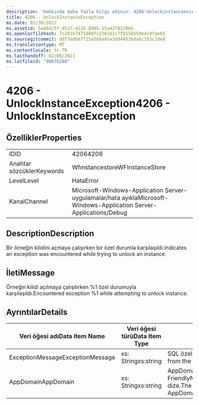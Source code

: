 ```yaml
---
description: 'Hakkında daha fazla bilgi edinin: 4206-Unlockınstanceexception'
title: 4206 - UnlockInstanceException
ms.date: 03/30/2017
ms.assetid: 5a46dc5f-d517-4135-8905-25a42f01206b
ms.openlocfilehash: 7c281b7471869fc2361b1c7fb158559e4c9fae65
ms.sourcegitcommit: ddf7edb67715a5b9a45e3dd44536dabc153c1de0
ms.translationtype: MT
ms.contentlocale: tr-TR
ms.lasthandoff: 02/06/2021
ms.locfileid: "99676280"
---
```

# <a name="4206---unlockinstanceexception"></a><span data-ttu-id="9352b-103">4206 - UnlockInstanceException</span><span class="sxs-lookup"><span data-stu-id="9352b-103">4206 - UnlockInstanceException</span></span>

## <a name="properties"></a><span data-ttu-id="9352b-104">Özellikler</span><span class="sxs-lookup"><span data-stu-id="9352b-104">Properties</span></span>  
  
|||  
|-|-|  
|<span data-ttu-id="9352b-105">ID</span><span class="sxs-lookup"><span data-stu-id="9352b-105">ID</span></span>|<span data-ttu-id="9352b-106">4206</span><span class="sxs-lookup"><span data-stu-id="9352b-106">4206</span></span>|  
|<span data-ttu-id="9352b-107">Anahtar sözcükler</span><span class="sxs-lookup"><span data-stu-id="9352b-107">Keywords</span></span>|<span data-ttu-id="9352b-108">Wfınstancestore</span><span class="sxs-lookup"><span data-stu-id="9352b-108">WFInstanceStore</span></span>|  
|<span data-ttu-id="9352b-109">Level</span><span class="sxs-lookup"><span data-stu-id="9352b-109">Level</span></span>|<span data-ttu-id="9352b-110">Hata</span><span class="sxs-lookup"><span data-stu-id="9352b-110">Error</span></span>|  
|<span data-ttu-id="9352b-111">Kanal</span><span class="sxs-lookup"><span data-stu-id="9352b-111">Channel</span></span>|<span data-ttu-id="9352b-112">Microsoft-Windows-Application Server-uygulamalar/hata ayıkla</span><span class="sxs-lookup"><span data-stu-id="9352b-112">Microsoft-Windows-Application Server-Applications/Debug</span></span>|  
  
## <a name="description"></a><span data-ttu-id="9352b-113">Description</span><span class="sxs-lookup"><span data-stu-id="9352b-113">Description</span></span>  

 <span data-ttu-id="9352b-114">Bir örneğin kilidini açmaya çalışırken bir özel durumla karşılaşıldı.</span><span class="sxs-lookup"><span data-stu-id="9352b-114">Indicates an exception was encountered while trying to unlock an instance.</span></span>  
  
## <a name="message"></a><span data-ttu-id="9352b-115">İleti</span><span class="sxs-lookup"><span data-stu-id="9352b-115">Message</span></span>  

 <span data-ttu-id="9352b-116">Örneğin kilidi açılmaya çalışılırken %1 özel durumuyla karşılaşıldı.</span><span class="sxs-lookup"><span data-stu-id="9352b-116">Encountered exception %1 while attempting to unlock instance.</span></span>  
  
## <a name="details"></a><span data-ttu-id="9352b-117">Ayrıntılar</span><span class="sxs-lookup"><span data-stu-id="9352b-117">Details</span></span>  
  
|<span data-ttu-id="9352b-118">Veri öğesi adı</span><span class="sxs-lookup"><span data-stu-id="9352b-118">Data Item Name</span></span>|<span data-ttu-id="9352b-119">Veri öğesi türü</span><span class="sxs-lookup"><span data-stu-id="9352b-119">Data Item Type</span></span>|<span data-ttu-id="9352b-120">Description</span><span class="sxs-lookup"><span data-stu-id="9352b-120">Description</span></span>|  
|--------------------|--------------------|-----------------|  
|<span data-ttu-id="9352b-121">ExceptionMessage</span><span class="sxs-lookup"><span data-stu-id="9352b-121">ExceptionMessage</span></span>|<span data-ttu-id="9352b-122">xs: String</span><span class="sxs-lookup"><span data-stu-id="9352b-122">xs:string</span></span>|<span data-ttu-id="9352b-123">SQL özel durumunun iletisi.</span><span class="sxs-lookup"><span data-stu-id="9352b-123">The message from the SQL exception.</span></span>|  
|<span data-ttu-id="9352b-124">AppDomain</span><span class="sxs-lookup"><span data-stu-id="9352b-124">AppDomain</span></span>|<span data-ttu-id="9352b-125">xs: String</span><span class="sxs-lookup"><span data-stu-id="9352b-125">xs:string</span></span>|<span data-ttu-id="9352b-126">AppDomain. CurrentDomain. FriendlyName tarafından döndürülen dize.</span><span class="sxs-lookup"><span data-stu-id="9352b-126">The string returned by AppDomain.CurrentDomain.FriendlyName.</span></span>|
